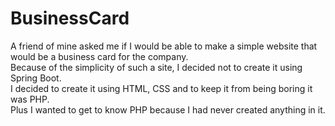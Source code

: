 # BusinessCard
A friend of mine asked me if I would be able to make a simple website that would be a business card for the company. <br>
Because of the simplicity of such a site, I decided not to create it using Spring Boot. <br>
I decided to create it using HTML, CSS and to keep it from being boring it was PHP. <br>
Plus I wanted to get to know PHP because I had never created anything in it. <br>
